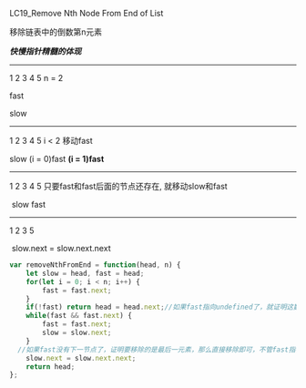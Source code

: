 LC19_Remove Nth Node From End of List

移除链表中的倒数第n元素

***快慢指针精髓的体现***	

---

1		2		3		4		5   			n = 2

fast

slow

---

1				2				3				4				5 				i < 2 移动fast

slow	   (i = 0)fast    **(i = 1)fast** 

---

1				2				3				4				5				只要fast和fast后面的节点还存在, 就移动slow和fast

​									slow							fast

---

1 				2				3								5	

​									slow.next = slow.next.next

```javascript
var removeNthFromEnd = function(head, n) {
    let slow = head, fast = head;
    for(let i = 0; i < n; i++) {
        fast = fast.next;
    }
    if(!fast) return head = head.next;//如果fast指向undefined了，就证明这数组只有一元素，直接移除即可
    while(fast && fast.next) {
        fast = fast.next;
        slow = slow.next;
    }
  //如果fast没有下一节点了，证明要移除的是最后一元素，那么直接移除即可，不管fast指针了。
    slow.next = slow.next.next;
    return head;
};
```

